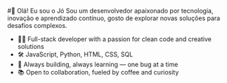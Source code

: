 #👋 Olá! Eu sou o Jó
Sou um desenvolvedor apaixonado por tecnologia, inovação e aprendizado contínuo, gosto de explorar novas soluções para desafios complexos.

- 👨‍💻 Full-stack developer with a passion for clean code and creative solutions
- 🛠️ JavaScript, Python, HTML, CSS, SQL
- 🚀 Always building, always learning — one bug at a time
- 📚 Open to collaboration, fueled by coffee and curiosity
